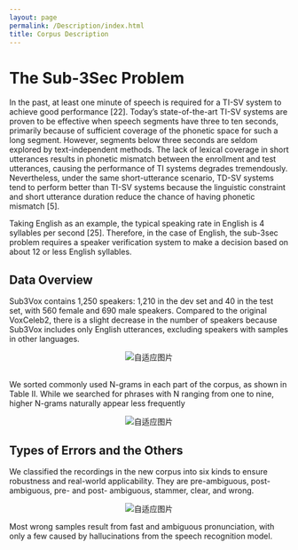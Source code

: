 ```yaml
---
layout: page
permalink: /Description/index.html
title: Corpus Description
---
```


<html lang="en">
<head>
<meta charset="UTF-8">
<meta name="viewport" content="width=device-width, initial-scale=1.0">
<title>自适应图片</title>
<style>
  .center {
    text-align: center;
  }
  .responsive-img1 {
    max-width: 60%;
    height: auto;
  }
  .responsive-img2 {
  max-width: 65%;
  height: auto;
  }
</style>
</head>
<body>
<div class="center">
</div>
</body>
</html>

# The Sub-3Sec Problem

In the past, at least one minute of speech is required for a TI-SV system to achieve good performance [22]. Today’s state-of-the-art TI-SV systems are proven to be effective when speech segments have three to ten seconds, primarily because of sufficient coverage of the phonetic space for such a long segment. However, segments below three seconds are seldom explored by text-independent methods. The lack of lexical coverage in short utterances results in phonetic mismatch between the enrollment and test utterances, causing the performance of TI systems degrades tremendously. Nevertheless, under the same short-utterance scenario, TD-SV systems tend to perform better than TI-SV systems because the linguistic constraint and short utterance duration reduce the chance of having phonetic mismatch [5].

Taking English as an example, the typical speaking rate in English is 4 syllables per second [25]. Therefore, in the case of English, the sub-3sec problem requires a speaker verification system to make a decision based on about 12 or less English syllables.

## Data Overview

Sub3Vox contains 1,250 speakers: 1,210 in the dev set and 40 in the test set, with 560 female and 690 male speakers. Compared to the original VoxCeleb2, there is a slight decrease in the number of speakers because Sub3Vox includes only English utterances, excluding speakers with samples in other languages. 

<center>
<img src="https://slash1028.github.io/Image/speakernumber.png" class="responsive-img1" alt="自适应图片">
</center>

<br>We sorted commonly used N-grams in each part of the corpus, as shown in Table II. While we searched for phrases with N ranging from one to nine, higher N-grams naturally appear less frequently

<center>
<img src="https://slash1028.github.io/Image/totalduration.png" class="responsive-img1" alt="自适应图片">
</center>

## Types of Errors and the Others

We classified the recordings in the new corpus into six kinds to ensure robustness and real-world applicability. They are pre-ambiguous, post-ambiguous, pre- and post- ambiguous, stammer, clear, and wrong.

<center>
<img src="https://slash1028.github.io/Image/error_types.png" class="responsive-img1" alt="自适应图片">
</center>

Most wrong samples result from fast and ambiguous pronunciation, with only a few caused by hallucinations from the speech recognition model.